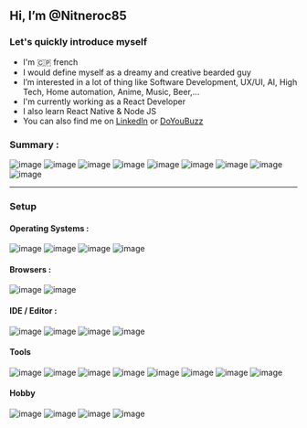 ## Hi, I’m @Nitneroc85

### Let's quickly introduce myself

- I'm 🇨🇵 french 
- I would define myself as a dreamy and creative bearded guy
- I’m interested in a lot of thing like Software Development, UX/UI, AI, High Tech, Home automation, Anime, Music, Beer,...
- I'm currently working as a React Developer
- I also learn React Native & Node JS
- You can also find me on [LinkedIn](https://www.linkedin.com/in/lefortcorentin/) or [DoYouBuzz](https://www.doyoubuzz.com/corentin-lefort)

### Summary :

![image](https://img.shields.io/badge/JavaScript-F7AF1E?style=for-the-badge&logo=javascript&logoColor=323330)
![image](https://img.shields.io/badge/Typescript-3178C6?style=for-the-badge&logo=typescript&logoColor=white)
![image](https://img.shields.io/badge/Node.js-339933?style=for-the-badge&logo=nodedotjs&logoColor=white)
![image](https://img.shields.io/badge/React_Native-20232A?style=for-the-badge&logo=react&logoColor=61DAFB)
![image](https://img.shields.io/badge/React-20232A?style=for-the-badge&logo=react&logoColor=61DAFB)
![image](https://img.shields.io/badge/Prisma-5a67d8?style=for-the-badge&logo=prisma&logoColor=white)
![image](https://img.shields.io/badge/Docker-2CA5E0?style=for-the-badge&logo=docker&logoColor=white)
![image](https://img.shields.io/badge/HTML5-E34F26?style=for-the-badge&logo=html5&logoColor=white)
![image](https://img.shields.io/badge/CSS3-1572B6?style=for-the-badge&logo=css3&logoColor=white)



---

### Setup
#### Operating Systems :
![image](https://img.shields.io/badge/Android-3DDC84?style=for-the-badge&logo=android&logoColor=white)
![image](https://img.shields.io/badge/mac%20os-000000?style=for-the-badge&logo=apple&logoColor=white)
![image](https://img.shields.io/badge/Windows-0078D6?style=for-the-badge&logo=windows&logoColor=white)
![image](https://img.shields.io/badge/Raspberry%20Pi-A22846?style=for-the-badge&logo=Raspberry%20Pi&logoColor=white)

#### Browsers :
![image](https://img.shields.io/badge/Microsoft%20Edge-0f539b?style=for-the-badge&logo=edge&logoColor=white)
![image](https://img.shields.io/badge/Chrome-4285F4?style=for-the-badge&logo=Google-chrome&logoColor=white)

#### IDE / Editor :
![image](https://img.shields.io/badge/VSCode-0078D4?style=for-the-badge&logo=visual%20studio%20code&logoColor=white)
![image](https://img.shields.io/badge/Github%20Copilot-000000?style=for-the-badge&logo=githubcopilot&logoColor=white)
![image](https://img.shields.io/badge/IntelliJ-f31199?style=for-the-badge&logo=intellijidea&logoColor=white)
![image](https://img.shields.io/badge/Codeium-09B6A2?style=for-the-badge&logo=codeium&logoColor=white)

#### Tools
![image](https://img.shields.io/badge/GIT-E44C30?style=for-the-badge&logo=git&logoColor=white)
![image](https://img.shields.io/badge/Docker-2CA5E0?style=for-the-badge&logo=docker&logoColor=white)
![image](https://img.shields.io/badge/Postman-FF6C37?style=for-the-badge&logo=Postman&logoColor=white)
![image](https://img.shields.io/badge/Figma-5551ff?style=for-the-badge&logo=figma&logoColor=white)
![image](https://img.shields.io/badge/Gitlab-FC6D26?style=for-the-badge&logo=gitlab&logoColor=white)
![image](https://img.shields.io/badge/OpenAI-412991?style=for-the-badge&logo=openai&logoColor=white)
![image](https://img.shields.io/badge/Github-181717?style=for-the-badge&logo=github&logoColor=white)
![image](https://img.shields.io/badge/Notion-000000?style=for-the-badge&logo=notion&logoColor=white)

#### Hobby
![image](https://img.shields.io/badge/Spotify-1ED760?&style=for-the-badge&logo=spotify&logoColor=white)
![image](https://img.shields.io/badge/Crunchyroll-F47521?style=for-the-badge&logo=crunchyroll&logoColor=white)
![image](https://img.shields.io/badge/YouTube-FF0000?style=for-the-badge&logo=youtube&logoColor=white)
![image](https://img.shields.io/badge/Twitch-9146FF?style=for-the-badge&logo=twitch&logoColor=white)
